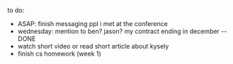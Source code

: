 to do:
- ASAP: finish messaging ppl i met at the conference
- wednesday: mention to ben? jason? my contract ending in december -- DONE
- watch short video or read short article about kysely
- finish cs homework (week 1)